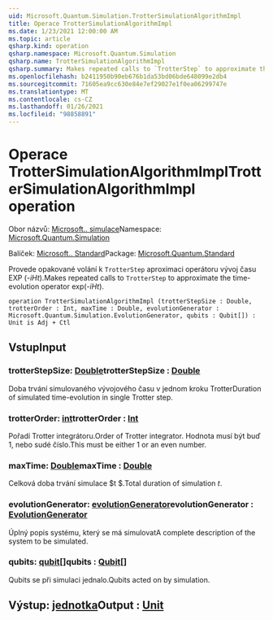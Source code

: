 ```yaml
---
uid: Microsoft.Quantum.Simulation.TrotterSimulationAlgorithmImpl
title: Operace TrotterSimulationAlgorithmImpl
ms.date: 1/23/2021 12:00:00 AM
ms.topic: article
qsharp.kind: operation
qsharp.namespace: Microsoft.Quantum.Simulation
qsharp.name: TrotterSimulationAlgorithmImpl
qsharp.summary: Makes repeated calls to `TrotterStep` to approximate the time-evolution operator exp(_-iHt_).
ms.openlocfilehash: b2411950b90eb676b1da53bd06bde648099e2db4
ms.sourcegitcommit: 71605ea9cc630e84e7ef29027e1f0ea06299747e
ms.translationtype: MT
ms.contentlocale: cs-CZ
ms.lasthandoff: 01/26/2021
ms.locfileid: "98858891"
---
```

# <a name="trottersimulationalgorithmimpl-operation"></a><span data-ttu-id="0744c-102">Operace TrotterSimulationAlgorithmImpl</span><span class="sxs-lookup"><span data-stu-id="0744c-102">TrotterSimulationAlgorithmImpl operation</span></span>

<span data-ttu-id="0744c-103">Obor názvů: [Microsoft.. simulace](xref:Microsoft.Quantum.Simulation)</span><span class="sxs-lookup"><span data-stu-id="0744c-103">Namespace: [Microsoft.Quantum.Simulation](xref:Microsoft.Quantum.Simulation)</span></span>

<span data-ttu-id="0744c-104">Balíček: [Microsoft.. Standard](https://nuget.org/packages/Microsoft.Quantum.Standard)</span><span class="sxs-lookup"><span data-stu-id="0744c-104">Package: [Microsoft.Quantum.Standard](https://nuget.org/packages/Microsoft.Quantum.Standard)</span></span>


<span data-ttu-id="0744c-105">Provede opakované volání k `TrotterStep` aproximaci operátoru vývoj času EXP (_-iHt_).</span><span class="sxs-lookup"><span data-stu-id="0744c-105">Makes repeated calls to `TrotterStep` to approximate the time-evolution operator exp(_-iHt_).</span></span>

```qsharp
operation TrotterSimulationAlgorithmImpl (trotterStepSize : Double, trotterOrder : Int, maxTime : Double, evolutionGenerator : Microsoft.Quantum.Simulation.EvolutionGenerator, qubits : Qubit[]) : Unit is Adj + Ctl
```


## <a name="input"></a><span data-ttu-id="0744c-106">Vstup</span><span class="sxs-lookup"><span data-stu-id="0744c-106">Input</span></span>

### <a name="trotterstepsize--double"></a><span data-ttu-id="0744c-107">trotterStepSize: [Double](xref:microsoft.quantum.lang-ref.double)</span><span class="sxs-lookup"><span data-stu-id="0744c-107">trotterStepSize : [Double](xref:microsoft.quantum.lang-ref.double)</span></span>

<span data-ttu-id="0744c-108">Doba trvání simulovaného vývojového času v jednom kroku Trotter</span><span class="sxs-lookup"><span data-stu-id="0744c-108">Duration of simulated time-evolution in single Trotter step.</span></span>


### <a name="trotterorder--int"></a><span data-ttu-id="0744c-109">trotterOrder: [int](xref:microsoft.quantum.lang-ref.int)</span><span class="sxs-lookup"><span data-stu-id="0744c-109">trotterOrder : [Int](xref:microsoft.quantum.lang-ref.int)</span></span>

<span data-ttu-id="0744c-110">Pořadí Trotter integrátoru.</span><span class="sxs-lookup"><span data-stu-id="0744c-110">Order of Trotter integrator.</span></span> <span data-ttu-id="0744c-111">Hodnota musí být buď 1, nebo sudé číslo.</span><span class="sxs-lookup"><span data-stu-id="0744c-111">This must be either 1 or an even number.</span></span>


### <a name="maxtime--double"></a><span data-ttu-id="0744c-112">maxTime: [Double](xref:microsoft.quantum.lang-ref.double)</span><span class="sxs-lookup"><span data-stu-id="0744c-112">maxTime : [Double](xref:microsoft.quantum.lang-ref.double)</span></span>

<span data-ttu-id="0744c-113">Celková doba trvání simulace $t $.</span><span class="sxs-lookup"><span data-stu-id="0744c-113">Total duration of simulation $t$.</span></span>


### <a name="evolutiongenerator--evolutiongenerator"></a><span data-ttu-id="0744c-114">evolutionGenerator: [evolutionGenerator](xref:Microsoft.Quantum.Simulation.EvolutionGenerator)</span><span class="sxs-lookup"><span data-stu-id="0744c-114">evolutionGenerator : [EvolutionGenerator](xref:Microsoft.Quantum.Simulation.EvolutionGenerator)</span></span>

<span data-ttu-id="0744c-115">Úplný popis systému, který se má simulovat</span><span class="sxs-lookup"><span data-stu-id="0744c-115">A complete description of the system to be simulated.</span></span>


### <a name="qubits--qubit"></a><span data-ttu-id="0744c-116">qubits: [qubit](xref:microsoft.quantum.lang-ref.qubit)[]</span><span class="sxs-lookup"><span data-stu-id="0744c-116">qubits : [Qubit](xref:microsoft.quantum.lang-ref.qubit)[]</span></span>

<span data-ttu-id="0744c-117">Qubits se při simulaci jednalo.</span><span class="sxs-lookup"><span data-stu-id="0744c-117">Qubits acted on by simulation.</span></span>



## <a name="output--unit"></a><span data-ttu-id="0744c-118">Výstup: [jednotka](xref:microsoft.quantum.lang-ref.unit)</span><span class="sxs-lookup"><span data-stu-id="0744c-118">Output : [Unit](xref:microsoft.quantum.lang-ref.unit)</span></span>

